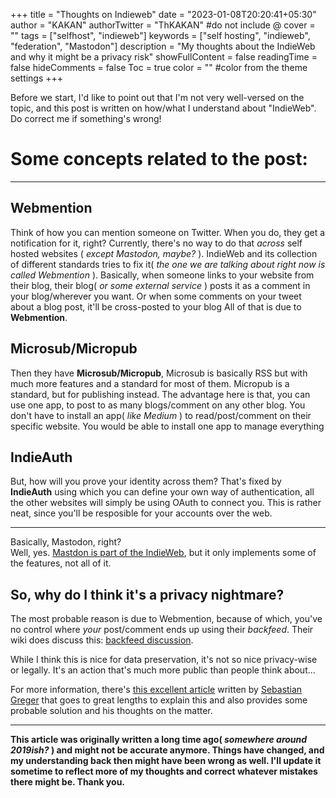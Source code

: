 +++
title = "Thoughts on Indieweb"
date = "2023-01-08T20:20:41+05:30"
author = "KAKAN"
authorTwitter = "ThKAKAN" #do not include @
cover = ""
tags = ["selfhost", "indieweb"]
keywords = ["self hosting", "indieweb", "federation", "Mastodon"]
description = "My thoughts about the IndieWeb and why it might be a privacy risk"
showFullContent = false
readingTime = false
hideComments = false
Toc = true
color = "" #color from the theme settings
+++


Before we start, I'd like to point out that I'm not very well-versed on the topic, and this post is written on how/what I understand about "IndieWeb". Do correct me if something's wrong!

# Some concepts related to the post:
---

## Webmention
Think of how you can mention someone on Twitter. When you do, they get a notification for it, right? 
Currently, there's no way to do that _across_ self hosted websites ( _except Mastodon, maybe?_ ).
IndieWeb and its collection of different standards tries to fix it( _the one we are talking about right now is called Webmention_ ). Basically, when someone links to your website from their blog, their blog( _or some external service_ ) posts it as a comment in your blog/wherever you want. Or when some comments on your tweet about a blog post, it'll be cross-posted to your blog
All of that is due to **Webmention**.


## Microsub/Micropub

Then they have **Microsub/Micropub**, Microsub is basically RSS but with much more features and a standard for most of them. Micropub is a standard, but for publishing instead.
The advantage here is that, you can use one app, to post to as many blogs/comment on any other blog. You don't have to install an app( _like Medium_ ) to read/post/comment on their specific website. You would be able to install one app to manage everything

## IndieAuth

But, how will you prove your identity across them? That's fixed by **IndieAuth** using which you can define your own way of authentication, all the other websites will simply be using OAuth to connect you. This is rather neat, since you'll be resposible for your accounts over the web.

-----

Basically, Mastodon, right?  
Well, yes. [Mastdon is part of the IndieWeb](https://indieweb.org/Mastodon), but it only implements some of the features, not all of it.

## So, why do I think it's a privacy nightmare?

The most probable reason is due to Webmention, because of which, you've no control where *your* post/comment ends up using their _backfeed_. Their wiki does discuss this: [backfeed discussion](https://indieweb.org/backfeed#Discussion).  

While I think this is nice for data preservation, it's not so nice privacy-wise or legally. It's an action that's much more public than people think about...

For more information, there's [this excellent article](https://sebastiangreger.net/2018/05/indieweb-privacy-challenge-webmentions-backfeeds-gdpr/) written by [Sebastian Greger](https://sebastiangreger.net/) that goes to great lengths to explain this and also provides some probable solution and his thoughts on the matter.

---

**This article was originally written a long time ago( _somewhere around 2019ish?_ ) and might not be accurate anymore. Things have changed, and my understanding back then might have been wrong as well. I'll update it sometime to reflect more of my thoughts and correct whatever mistakes there might be. Thank you.**